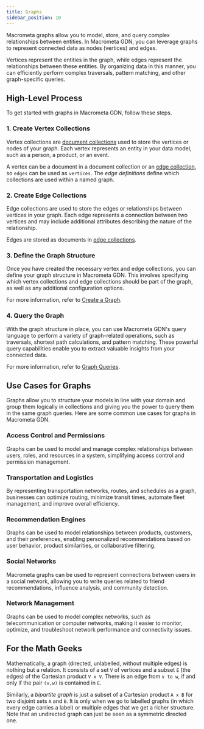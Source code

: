 ```yaml
---
title: Graphs
sidebar_position: 10
---
```


Macrometa graphs allow you to model, store, and query complex relationships between entities. In Macrometa GDN, you can leverage graphs to represent connected data as nodes (vertices) and edges.

Vertices represent the entities in the graph, while edges represent the relationships between these entities. By organizing data in this manner, you can efficiently perform complex traversals, pattern matching, and other graph-specific queries.

## High-Level Process

To get started with graphs in Macrometa GDN, follow these steps.

### 1. Create Vertex Collections

Vertex collections are [document collections](../collections/documents/) used to store the vertices or nodes of your graph. Each vertex represents an entity in your data model, such as a person, a product, or an event.

A vertex can be a document in a document collection or an [edge collection](../collections/graph-edge/), so `edges` can be used as `vertices`. The _edge definitions_ define which collections are used within a named graph.

### 2. Create Edge Collections

Edge collections are used to store the edges or relationships between vertices in your graph. Each edge represents a connection between two vertices and may include additional attributes describing the nature of the relationship.

Edges are stored as documents in [edge collections](graph-tasks/create-graph-edge-collection).

### 3. Define the Graph Structure

Once you have created the necessary vertex and edge collections, you can define your graph structure in Macrometa GDN. This involves specifying which vertex collections and edge collections should be part of the graph, as well as any additional configuration options.

For more information, refer to [Create a Graph](graph-tasks/create-graph).

### 4. Query the Graph

With the graph structure in place, you can use Macrometa GDN's query language to perform a variety of graph-related operations, such as traversals, shortest path calculations, and pattern matching. These powerful query capabilities enable you to extract valuable insights from your connected data.

For more information, refer to [Graph Queries](graph-queries/).

## Use Cases for Graphs

Graphs allow you to structure your models in line with your domain and group them logically in collections and giving you the power to query them in the same graph queries. Here are some common use cases for graphs in Macrometa GDN.

### Access Control and Permissions

Graphs can be used to model and manage complex relationships between users, roles, and resources in a system, simplifying access control and permission management.

### Transportation and Logistics

By representing transportation networks, routes, and schedules as a graph, businesses can optimize routing, minimize transit times, automate fleet management, and improve overall efficiency.

### Recommendation Engines

Graphs can be used to model relationships between products, customers, and their preferences, enabling personalized recommendations based on user behavior, product similarities, or collaborative filtering.

### Social Networks

Macrometa graphs can be used to represent connections between users in a social network, allowing you to write queries related to friend recommendations, influence analysis, and community detection.

### Network Management

Graphs can be used to model complex networks, such as telecommunication or computer networks, making it easier to monitor, optimize, and troubleshoot network performance and connectivity issues.

## For the Math Geeks

Mathematically, a graph (directed, unlabelled, without multiple edges) is nothing but a relation. It consists of a set `V` of vertices and a subset `E` (the edges) of the Cartesian product `V x V`. There is an edge from `v to w`, if and only if the pair `(v,w)` is contained in `E`.

Similarly, a _bipartite graph_ is just a subset of a Cartesian product `A x B` for two disjoint sets `A` and `B`. It is only when we go to labelled graphs (in which every edge carries a label) or multiple edges that we get a richer structure. Note that an undirected graph can just be seen as a symmetric directed one.
